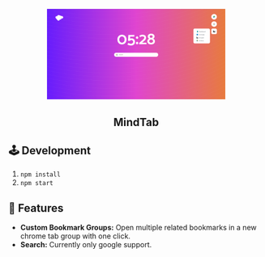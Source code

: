 
&nbsp;<br>&nbsp;
<div align="center">
  <img width="70%" src="https://raw.githubusercontent.com/MindLabor/MindTab/main/images/demo.png?token=GHSAT0AAAAAABJC4H7MYSIR2SXZIKETBGK6YPCJ7ZA" />
  <h2>MindTab</h2>
</div>


## 🕹️ Development
1. `npm install`
2. `npm start`


## 🤖 Features
* **Custom Bookmark Groups:** Open multiple related bookmarks in a new chrome tab group with one click.
* **Search:** Currently only google support.
